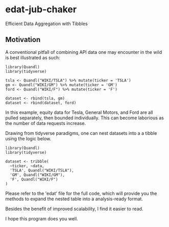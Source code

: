 # edat-jub-chaker
Efficient Data Aggregation with Tibbles

## Motivation
A conventional pitfall of combining API data one may encounter in the wild is best illustrated as such:

```
library(Quandl)
library(tidyverse)

tsla <- Quandl("WIKI/TSLA") %>% mutate(ticker = 'TSLA')
gm <- Quandl("WIKI/GM") %>% mutate(ticker = 'GM')
ford <- Quandl("WIKI/F") %>% mutate(ticker = 'F')

dataset <- rbind(tsla, gm)
dataset <- rbind(dataset, ford)
```

In this example, equity data for Tesla, General Motors, and Ford are all pulled separately, then bounded individually. This can become laborious as the number of data requests increase. 

Drawing from tidyverse paradigms, one can nest datasets into a a tibble using the logic below.

```
library(Quandl)
library(tidyverse)

dataset <- tribble(
  ~ticker, ~data,
  'TSLA', Quandl("WIKI/TSLA"),
  'GM', Quandl("WIKI/GM"),
  'F', Quandl("WIKI/F")
)
```
Please refer to the 'edat' file for the full code, which will provide you the methods to expand the nested table into a analysis-ready format.

Besides the benefit of improved scalability, I find it easier to read. 

I hope this program does you well.
